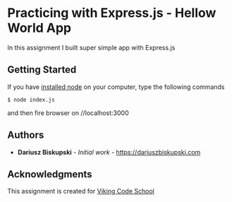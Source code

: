 # Practicing with Express.js - Hellow World App

In this assignment I built super simple app with Express.js

## Getting Started

If you have [installed node](https://nodejs.org/en/download/) on your computer, type the following commands

```
$ node index.js
```

and then fire browser on //localhost:3000



## Authors

* **Dariusz Biskupski** - *Initial work* - https://dariuszbiskupski.com


## Acknowledgments

This assignment is created for [Viking Code School](https://www.vikingcodeschool.com/)
